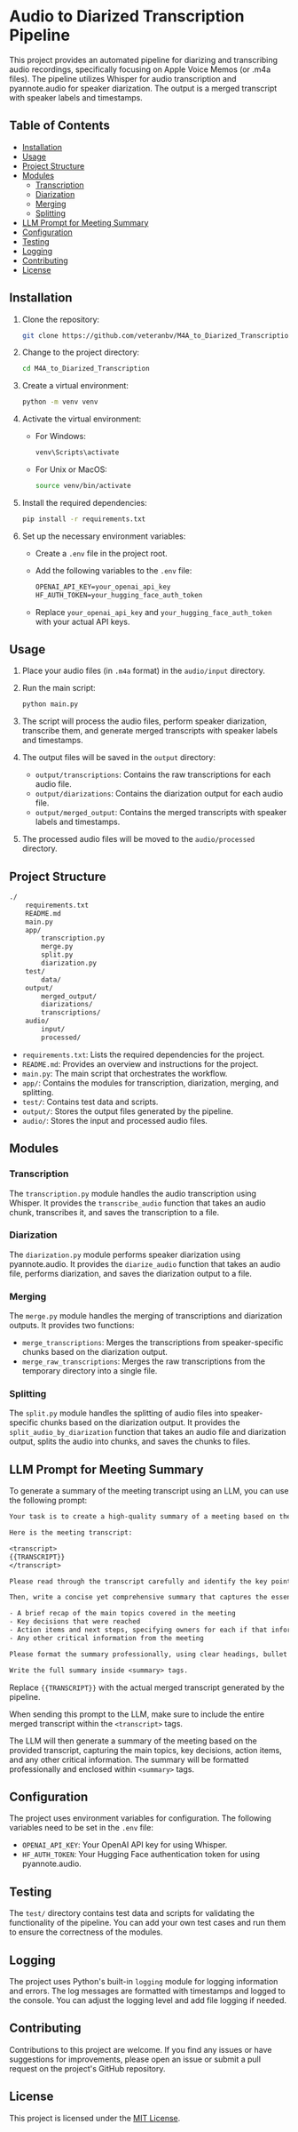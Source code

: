 # Audio to Diarized Transcription Pipeline

This project provides an automated pipeline for diarizing and transcribing audio recordings, specifically focusing on Apple Voice Memos (or .m4a files). The pipeline utilizes Whisper for audio transcription and pyannote.audio for speaker diarization. The output is a merged transcript with speaker labels and timestamps.

## Table of Contents

- [Installation](#installation)
- [Usage](#usage)
- [Project Structure](#project-structure)
- [Modules](#modules)
  - [Transcription](#transcription)
  - [Diarization](#diarization)
  - [Merging](#merging)
  - [Splitting](#splitting)
- [LLM Prompt for Meeting Summary](#llm-prompt-for-meeting-summary)
- [Configuration](#configuration)
- [Testing](#testing)
- [Logging](#logging)
- [Contributing](#contributing)
- [License](#license)

## Installation

1. Clone the repository:

   ```zsh
   git clone https://github.com/veteranbv/M4A_to_Diarized_Transcription.git
   ```

2. Change to the project directory:

   ```zsh
   cd M4A_to_Diarized_Transcription
   ```

3. Create a virtual environment:

   ```zsh
   python -m venv venv
   ```

4. Activate the virtual environment:

   - For Windows:

     ```zsh
     venv\Scripts\activate
     ```

   - For Unix or MacOS:

     ```zsh
     source venv/bin/activate
     ```

5. Install the required dependencies:

   ```zsh
   pip install -r requirements.txt
   ```

6. Set up the necessary environment variables:
   - Create a `.env` file in the project root.
   - Add the following variables to the `.env` file:

     ```txt
     OPENAI_API_KEY=your_openai_api_key
     HF_AUTH_TOKEN=your_hugging_face_auth_token
     ```

   - Replace `your_openai_api_key` and `your_hugging_face_auth_token` with your actual API keys.

## Usage

1. Place your audio files (in `.m4a` format) in the `audio/input` directory.

2. Run the main script:

   ```zsh
   python main.py
   ```

3. The script will process the audio files, perform speaker diarization, transcribe them, and generate merged transcripts with speaker labels and timestamps.

4. The output files will be saved in the `output` directory:
   - `output/transcriptions`: Contains the raw transcriptions for each audio file.
   - `output/diarizations`: Contains the diarization output for each audio file.
   - `output/merged_output`: Contains the merged transcripts with speaker labels and timestamps.

5. The processed audio files will be moved to the `audio/processed` directory.

## Project Structure

```zsh
./
    requirements.txt
    README.md
    main.py
    app/
        transcription.py
        merge.py
        split.py
        diarization.py
    test/
        data/
    output/
        merged_output/
        diarizations/
        transcriptions/
    audio/
        input/
        processed/
```

- `requirements.txt`: Lists the required dependencies for the project.
- `README.md`: Provides an overview and instructions for the project.
- `main.py`: The main script that orchestrates the workflow.
- `app/`: Contains the modules for transcription, diarization, merging, and splitting.
- `test/`: Contains test data and scripts.
- `output/`: Stores the output files generated by the pipeline.
- `audio/`: Stores the input and processed audio files.

## Modules

### Transcription

The `transcription.py` module handles the audio transcription using Whisper. It provides the `transcribe_audio` function that takes an audio chunk, transcribes it, and saves the transcription to a file.

### Diarization

The `diarization.py` module performs speaker diarization using pyannote.audio. It provides the `diarize_audio` function that takes an audio file, performs diarization, and saves the diarization output to a file.

### Merging

The `merge.py` module handles the merging of transcriptions and diarization outputs. It provides two functions:

- `merge_transcriptions`: Merges the transcriptions from speaker-specific chunks based on the diarization output.
- `merge_raw_transcriptions`: Merges the raw transcriptions from the temporary directory into a single file.

### Splitting

The `split.py` module handles the splitting of audio files into speaker-specific chunks based on the diarization output. It provides the `split_audio_by_diarization` function that takes an audio file and diarization output, splits the audio into chunks, and saves the chunks to files.

## LLM Prompt for Meeting Summary

To generate a summary of the meeting transcript using an LLM, you can use the following prompt:

```txt
Your task is to create a high-quality summary of a meeting based on the transcript provided. 

Here is the meeting transcript:

<transcript>
{{TRANSCRIPT}}
</transcript>

Please read through the transcript carefully and identify the key points, decisions, and next steps discussed during the meeting. Organize and categorize this information into relevant sections.

Then, write a concise yet comprehensive summary that captures the essence and key outcomes of the meeting. The summary should include:

- A brief recap of the main topics covered in the meeting
- Key decisions that were reached
- Action items and next steps, specifying owners for each if that information is available
- Any other critical information from the meeting

Please format the summary professionally, using clear headings, bullet points, and other formatting as needed to make it easy to read and understand.

Write the full summary inside <summary> tags.
```

Replace `{{TRANSCRIPT}}` with the actual merged transcript generated by the pipeline.

When sending this prompt to the LLM, make sure to include the entire merged transcript within the `<transcript>` tags.

The LLM will then generate a summary of the meeting based on the provided transcript, capturing the main topics, key decisions, action items, and any other critical information. The summary will be formatted professionally and enclosed within `<summary>` tags.

## Configuration

The project uses environment variables for configuration. The following variables need to be set in the `.env` file:

- `OPENAI_API_KEY`: Your OpenAI API key for using Whisper.
- `HF_AUTH_TOKEN`: Your Hugging Face authentication token for using pyannote.audio.

## Testing

The `test/` directory contains test data and scripts for validating the functionality of the pipeline. You can add your own test cases and run them to ensure the correctness of the modules.

## Logging

The project uses Python's built-in `logging` module for logging information and errors. The log messages are formatted with timestamps and logged to the console. You can adjust the logging level and add file logging if needed.

## Contributing

Contributions to this project are welcome. If you find any issues or have suggestions for improvements, please open an issue or submit a pull request on the project's GitHub repository.

## License

This project is licensed under the [MIT License](LICENSE).
